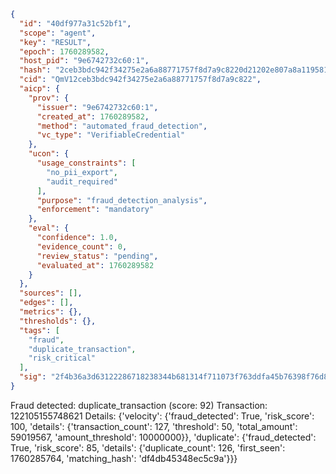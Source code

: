 ```json
{
  "id": "40df977a31c52bf1",
  "scope": "agent",
  "key": "RESULT",
  "epoch": 1760289582,
  "host_pid": "9e6742732c60:1",
  "hash": "2ceb3bdc942f34275e2a6a88771757f8d7a9c8220d21202e807a8a119581f4f4",
  "cid": "QmV12ceb3bdc942f34275e2a6a88771757f8d7a9c822",
  "aicp": {
    "prov": {
      "issuer": "9e6742732c60:1",
      "created_at": 1760289582,
      "method": "automated_fraud_detection",
      "vc_type": "VerifiableCredential"
    },
    "ucon": {
      "usage_constraints": [
        "no_pii_export",
        "audit_required"
      ],
      "purpose": "fraud_detection_analysis",
      "enforcement": "mandatory"
    },
    "eval": {
      "confidence": 1.0,
      "evidence_count": 0,
      "review_status": "pending",
      "evaluated_at": 1760289582
    }
  },
  "sources": [],
  "edges": [],
  "metrics": {},
  "thresholds": {},
  "tags": [
    "fraud",
    "duplicate_transaction",
    "risk_critical"
  ],
  "sig": "2f4b36a3d63122286718238344b681314f711073f763ddfa45b76398f76d8fcb"
}
```

Fraud detected: duplicate_transaction (score: 92)
Transaction: 122105155748621
Details: {'velocity': {'fraud_detected': True, 'risk_score': 100, 'details': {'transaction_count': 127, 'threshold': 50, 'total_amount': 59019567, 'amount_threshold': 10000000}}, 'duplicate': {'fraud_detected': True, 'risk_score': 85, 'details': {'duplicate_count': 126, 'first_seen': 1760285764, 'matching_hash': 'df4db45348ec5c9a'}}}